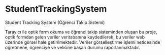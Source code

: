 # StudentTrackingSystem
Student Tracking System (Öğrenci Takip Sistemi)

Tarayıcı ile optik form okuma ve öğrenci takip sisteminden oluşan bu proje, optik formdan gelen veriler veritabanına kaydedilerek, bu veriler web üzerinde görsel hale getirilmektedir. Veriler görselleştirme işlemi neticesinde öğretmene, öğrenciye ve velisine başarı durumu raporlanmaktadır. 
